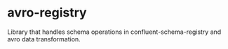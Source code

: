 # avro-registry
Library that handles schema operations in confluent-schema-registry and avro data transformation.
